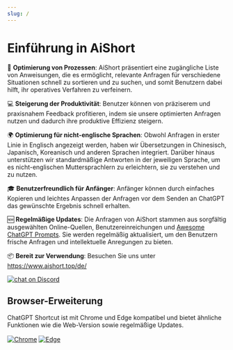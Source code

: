 ```yaml
---
slug: /
---
```


# Einführung in AiShort

🚀 **Optimierung von Prozessen**: AiShort präsentiert eine zugängliche Liste von Anweisungen, die es ermöglicht, relevante Anfragen für verschiedene Situationen schnell zu sortieren und zu suchen, und somit Benutzern dabei hilft, ihr operatives Verfahren zu verfeinern.

💻 **Steigerung der Produktivität**: Benutzer können von präziserem und praxisnahem Feedback profitieren, indem sie unsere optimierten Anfragen nutzen und dadurch ihre produktive Effizienz steigern.

🌍 **Optimierung für nicht-englische Sprachen**: Obwohl Anfragen in erster Linie in Englisch angezeigt werden, haben wir Übersetzungen in Chinesisch, Japanisch, Koreanisch und anderen Sprachen integriert. Darüber hinaus unterstützen wir standardmäßige Antworten in der jeweiligen Sprache, um es nicht-englischen Muttersprachlern zu erleichtern, sie zu verstehen und zu nutzen.

🎓 **Benutzerfreundlich für Anfänger**: Anfänger können durch einfaches Kopieren und leichtes Anpassen der Anfragen vor dem Senden an ChatGPT das gewünschte Ergebnis schnell erhalten.

🆕 **Regelmäßige Updates**: Die Anfragen von AiShort stammen aus sorgfältig ausgewählten Online-Quellen, Benutzereinreichungen und [Awesome ChatGPT Prompts](https://github.com/f/awesome-chatgpt-prompts). Sie werden regelmäßig aktualisiert, um den Benutzern frische Anfragen und intellektuelle Anregungen zu bieten.

📦 **Bereit zur Verwendung**: Besuchen Sie uns unter <https://www.aishort.top/de/>

<a href="https://discord.gg/PZTQfJ4GjX">
   <img src="https://img.shields.io/discord/1048780149899939881?color=%2385c8c8&label=Discord&logo=discord&style=for-the-badge" alt="chat on Discord" />
</a>

## Browser-Erweiterung

ChatGPT Shortcut ist mit Chrome und Edge kompatibel und bietet ähnliche Funktionen wie die Web-Version sowie regelmäßige Updates.

<a href="https://chrome.google.com/webstore/detail/chatgpt-shortcut/blcgeoojgdpodnmnhfpohphdhfncblnj">
  <img src="https://img.newzone.top/2023-06-05-12-28-49.png?imageMogr2/format/webp"  alt="Chrome" valign="middle" /></a>

<a href="https://microsoftedge.microsoft.com/addons/detail/chatgpt-shortcut/hnggpalhfjmdhhmgfjpmhlfilnbmjoin">
  <img src="https://img.newzone.top/2023-06-05-12-26-20.png?imageMogr2/format/webp" alt="Edge" valign="middle" /></a>
